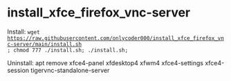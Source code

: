 # install_xfce_firefox_vnc-server
Install: <code>wget https://raw.githubusercontent.com/onlycoder000/install_xfce_firefox_vnc-server/main/install.sh ; chmod 777 ./install.sh; ./install.sh;</code>

Uninstall: apt remove xfce4-panel xfdesktop4 xfwm4 xfce4-settings xfce4-session tigervnc-standalone-server 
